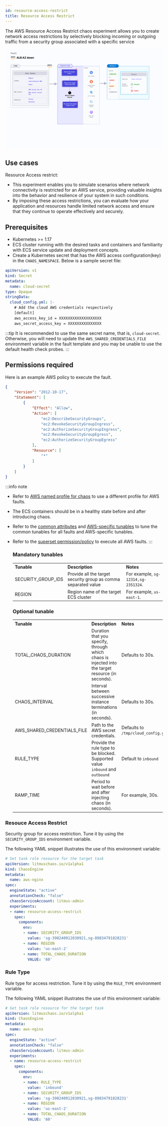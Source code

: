 ```yaml
---
id: resource-access-restrict
title: Resource Access Restrict
---
```


The AWS Resource Access Restrict chaos experiment allows you to create network access restrictions by selectively blocking incoming or outgoing traffic from a security group associated with a specific service

![Resource Access Restrict](./static/images/resource-access-restrict.png)

## Use cases

Resource Access restrict:

- This experiment enables you to simulate scenarios where network connectivity is restricted for an AWS service, providing valuable insights into the behavior and resilience of your system in such conditions.
- By imposing these access restrictions, you can evaluate how your application and resources handle limited network access and ensure that they continue to operate effectively and securely.

## Prerequisites

- Kubernetes >= 1.17
- ECS cluster running with the desired tasks and containers and familiarity with ECS service update and deployment concepts.
- Create a Kubernetes secret that has the AWS access configuration(key) in the `CHAOS_NAMESPACE`. Below is a sample secret file:

```yaml
apiVersion: v1
kind: Secret
metadata:
  name: cloud-secret
type: Opaque
stringData:
  cloud_config.yml: |-
    # Add the cloud AWS credentials respectively
    [default]
    aws_access_key_id = XXXXXXXXXXXXXXXXXXX
    aws_secret_access_key = XXXXXXXXXXXXXXX
```

:::tip
It is recommended to use the same secret name, that is, `cloud-secret`. Otherwise, you will need to update the `AWS_SHARED_CREDENTIALS_FILE` environment variable in the fault template and you may be unable to use the default health check probes. 
:::

## Permissions required

Here is an example AWS policy to execute the fault.

```json
{
    "Version": "2012-10-17",
    "Statement": [
        {
            "Effect": "Allow",
            "Action": [
                "ec2:DescribeSecurityGroups",
                "ec2:RevokeSecurityGroupIngress",
                "ec2:AuthorizeSecurityGroupIngress",
                "ec2:RevokeSecurityGroupEgress",
                "ec2:AuthorizeSecurityGroupEgress"
            ],
            "Resource": [
                "*"
            ]
        }
    ]
}

```

:::info note
- Refer to [AWS named profile for chaos](./security-configurations/aws-switch-profile.md) to use a different profile for AWS faults.
- The ECS containers should be in a healthy state before and after introducing chaos.
- Refer to the [common attributes](../common-tunables-for-all-faults) and [AWS-specific tunables](./aws-fault-tunables) to tune the common tunables for all faults and AWS-specific tunables.
- Refer to the [superset permission/policy](./security-configurations/policy-for-all-aws-faults.md) to execute all AWS faults.
:::

   <h3>Mandatory tunables</h3>
    <table>
        <tr>
          <th> Tunable </th>
          <th> Description </th>
          <th> Notes </th>
        </tr>
        <tr> 
          <td> SECURITY_GROUP_IDS </td>
          <td> Provide all the target security group as comma separated value</td>
          <td> For example, <code>sg-12314,sg-2351324</code>. </td>
        </tr>
        <tr>
          <td> REGION </td>
          <td> Region name of the target ECS cluster</td>
          <td> For example, <code>us-east-1</code>. </td>
        </tr>
    </table>
    <h3>Optional tunable</h3>
    <table>
      <tr>
        <th> Tunable </th>
        <th> Description </th>
        <th> Notes </th>
      </tr>
      <tr>
        <td> TOTAL_CHAOS_DURATION </td>
        <td> Duration that you specify, through which chaos is injected into the target resource (in seconds). </td>
        <td> Defaults to 30s. </td>
      </tr>
      <tr>
        <td> CHAOS_INTERVAL </td>
        <td> Interval between successive instance terminations (in seconds).</td>
        <td> Defaults to 30s. </td>
      </tr>
      <tr> 
        <td> AWS_SHARED_CREDENTIALS_FILE </td>
        <td> Path to the AWS secret credentials.</td>
        <td> Defaults to <code>/tmp/cloud_config.yml</code>. </td>
      </tr>
      <tr> 
        <td> RULE_TYPE </td>
        <td> Provide the rule type to be blocked. Supported value <code>inbound</code> and <code> outbound </code></td>
        <td> Default to <code>inbound</code> </td>
      </tr>
      <tr>
        <td> RAMP_TIME </td>
        <td> Period to wait before and after injecting chaos (in seconds).  </td>
        <td> For example, 30s. </td>
      </tr>
    </table>

### Resouce Access Restrict

Security group for access restriction. Tune it by using the `SECURITY_GROUP_IDS` environment variable.

The following YAML snippet illustrates the use of this environment variable:

[embedmd]:# (./static/manifests/resource-access-restrict/security-group.yaml yaml)
```yaml
# Set task role resource for the target task
apiVersion: litmuschaos.io/v1alpha1
kind: ChaosEngine
metadata:
  name: aws-nginx
spec:
  engineState: "active"
  annotationCheck: "false"
  chaosServiceAccount: litmus-admin
  experiments:
  - name: resource-access-restrict
    spec:
      components:
        env:
        - name: SECURITY_GROUP_IDS
          value: 'sg-390240912830921,sg-89834791828231'
        - name: REGION
          value: 'us-east-2'
        - name: TOTAL_CHAOS_DURATION
          VALUE: '60'
```

### Rule Type

Rule type for access restriction. Tune it by using the `RULE_TYPE` environment variable.

The following YAML snippet illustrates the use of this environment variable:

[embedmd]:# (./static/manifests/resource-access-restrict/rule-type.yaml yaml)
```yaml
# Set task role resource for the target task
apiVersion: litmuschaos.io/v1alpha1
kind: ChaosEngine
metadata:
  name: aws-nginx
spec:
  engineState: "active"
  annotationCheck: "false"
  chaosServiceAccount: litmus-admin
  experiments:
  - name: resource-access-restrict
    spec:
      components:
        env:
        - name: RULE_TYPE
          value: 'inbound'
        - name: SECURITY_GROUP_IDS
          value: 'sg-390240912830921,sg-89834791828231'
        - name: REGION
          value: 'us-east-2'
        - name: TOTAL_CHAOS_DURATION
          VALUE: '60'
```
